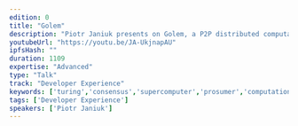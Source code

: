 ```yaml
---
edition: 0
title: "Golem"
description: "Piotr Janiuk presents on Golem, a P2P distributed computation network running on top of Ethereum."
youtubeUrl: "https://youtu.be/JA-UkjnapAU"
ipfsHash: ""
duration: 1109
expertise: "Advanced"
type: "Talk"
track: "Developer Experience"
keywords: ['turing','consensus','supercomputer','prosumer','computational','power','distributed','share','rendering','p2p','saas']
tags: ['Developer Experience']
speakers: ['Piotr Janiuk']
---
```

